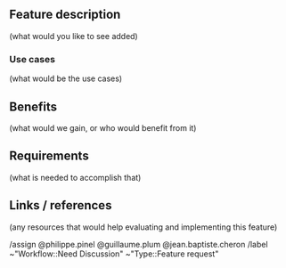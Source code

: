 ## Feature description

(what would you like to see added)

### Use cases

(what would be the use cases)

## Benefits

(what would we gain, or who would benefit from it)

## Requirements

(what is needed to accomplish that)

## Links / references

(any resources that would help evaluating and implementing this feature)

/assign @philippe.pinel @guillaume.plum @jean.baptiste.cheron
/label ~"Workflow::Need Discussion" ~"Type::Feature request"
